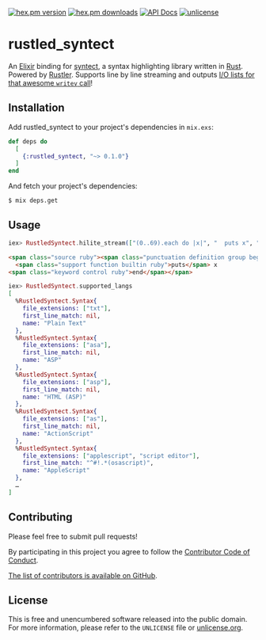 [![hex.pm version](https://img.shields.io/hexpm/v/rustled_syntect.svg?style=flat)](https://hex.pm/packages/rustled_syntect)
[![hex.pm downloads](https://img.shields.io/hexpm/dt/rustled_syntect.svg?style=flat)](https://hex.pm/packages/rustled_syntect)
[![API Docs](https://img.shields.io/badge/api-docs-yellow.svg?style=flat)](https://hexdocs.pm/rustled_syntect/)
[![unlicense](https://img.shields.io/badge/un-license-green.svg?style=flat)](http://unlicense.org)

# rustled_syntect

An [Elixir] binding for [syntect], a syntax highlighting library written in [Rust].
Powered by [Rustler].
Supports line by line streaming and outputs [I/O lists for that awesome `writev` call](https://www.evanmiller.org/elixir-ram-and-the-template-of-doom.html)!

[Elixir]: https://elixir-lang.org
[Rust]: https://www.rust-lang.org
[Rustler]: https://github.com/rusterlium/rustler
[syntect]: https://github.com/trishume/syntect

## Installation

Add rustled_syntect to your project's dependencies in `mix.exs`:

```elixir
def deps do
  [
    {:rustled_syntect, "~> 0.1.0"}
  ]
end
```

And fetch your project's dependencies:

```shell
$ mix deps.get
```

## Usage

```elixir
iex> RustledSyntect.hilite_stream(["(0..69).each do |x|", "  puts x", "end"], lang: "Ruby") |> Enum.into([]) |> IO.puts
```

```html
<span class="source ruby"><span class="punctuation definition group begin ruby">(</span><span class="constant numeric ruby">0</span><span class="keyword operator ruby">..</span><span class="constant numeric ruby">69</span><span class="punctuation definition group end ruby">)</span><span class="punctuation accessor ruby">.</span>each <span class="keyword control start-block ruby">do</span> <span class="meta block parameters ruby"><span class="punctuation definition parameters begin ruby">|</span></span><span class="meta block parameters ruby"><span class="variable parameter ruby">x</span><span class="meta block parameters ruby"><span class="punctuation definition parameters end ruby">|</span></span></span>
  <span class="support function builtin ruby">puts</span> x
<span class="keyword control ruby">end</span></span>
```

```elixir
iex> RustledSyntect.supported_langs
[
  %RustledSyntect.Syntax{
    file_extensions: ["txt"],
    first_line_match: nil,
    name: "Plain Text"
  },
  %RustledSyntect.Syntax{
    file_extensions: ["asa"],
    first_line_match: nil,
    name: "ASP"
  },
  %RustledSyntect.Syntax{
    file_extensions: ["asp"],
    first_line_match: nil,
    name: "HTML (ASP)"
  },
  %RustledSyntect.Syntax{
    file_extensions: ["as"],
    first_line_match: nil,
    name: "ActionScript"
  },
  %RustledSyntect.Syntax{
    file_extensions: ["applescript", "script editor"],
    first_line_match: "^#!.*(osascript)",
    name: "AppleScript"
  },
  …
] 
```

## Contributing

Please feel free to submit pull requests!

By participating in this project you agree to follow the [Contributor Code of Conduct](https://contributor-covenant.org/version/1/4/).

[The list of contributors is available on GitHub](https://github.com/myfreeweb/rustled_syntect/graphs/contributors).

## License

This is free and unencumbered software released into the public domain.  
For more information, please refer to the `UNLICENSE` file or [unlicense.org](https://unlicense.org).
